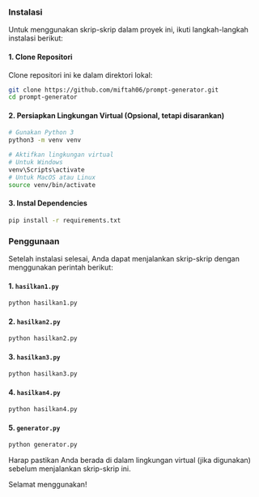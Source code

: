 ### Instalasi

Untuk menggunakan skrip-skrip dalam proyek ini, ikuti langkah-langkah instalasi berikut:

#### 1. Clone Repositori

Clone repositori ini ke dalam direktori lokal:

```bash
git clone https://github.com/miftah06/prompt-generator.git
cd prompt-generator
```

#### 2. Persiapkan Lingkungan Virtual (Opsional, tetapi disarankan)

```bash
# Gunakan Python 3
python3 -m venv venv

# Aktifkan lingkungan virtual
# Untuk Windows
venv\Scripts\activate
# Untuk MacOS atau Linux
source venv/bin/activate
```

#### 3. Instal Dependencies

```bash
pip install -r requirements.txt
```

### Penggunaan

Setelah instalasi selesai, Anda dapat menjalankan skrip-skrip dengan menggunakan perintah berikut:

#### 1. `hasilkan1.py`

```bash
python hasilkan1.py
```

#### 2. `hasilkan2.py`

```bash
python hasilkan2.py
```

#### 3. `hasilkan3.py`

```bash
python hasilkan3.py
```

#### 4. `hasilkan4.py`

```bash
python hasilkan4.py
```

#### 5. `generator.py`

```bash
python generator.py
```

Harap pastikan Anda berada di dalam lingkungan virtual (jika digunakan) sebelum menjalankan skrip-skrip ini.

Selamat menggunakan!